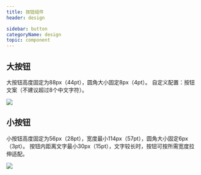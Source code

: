 ```yaml
---
title: 按钮组件
header: design

sidebar: button
categoryName: design
topic: component
---
```

## 大按钮
大按钮高度固定为88px（44pt），圆角大小固定8px（4pt）。
自定义配置：按钮文案（不建议超过8个中文字符）。
<div class="m-doc-custom-examples">
	<div class="m-doc-custom-examples-correct ">
		<img src="/img/design/component/button/1.png">
	</div>
</div>



## 小按钮
小按钮高度固定为56px（28pt），宽度最小114px（57pt），圆角大小固定6px（3pt）。
按钮内距离文字最小30px（15pt），文字较长时，按钮可按所需宽度拉伸适配。
<div class="m-doc-custom-examples">
	<div class="m-doc-custom-examples-correct ">
		<img src="/img/design/component/button/2.png">
	</div>
</div>


